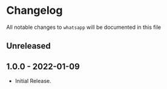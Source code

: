 # Changelog

All notable changes to `whatsapp` will be documented in this file

## Unreleased

## 1.0.0 - 2022-01-09

- Initial Release.
